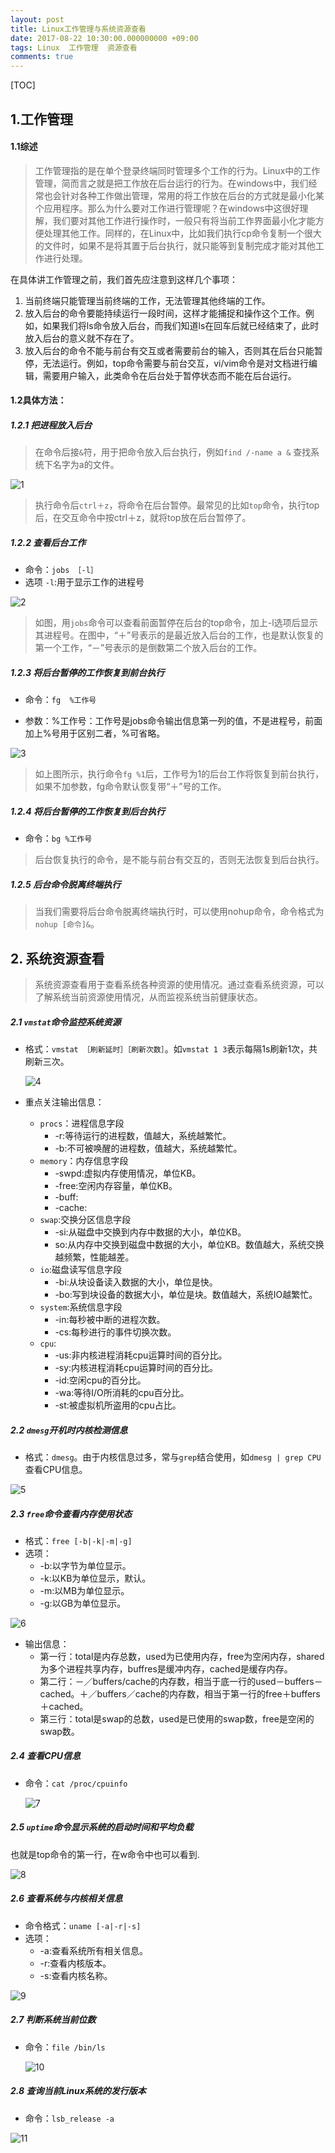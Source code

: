 ```yaml
---
layout: post
title: Linux工作管理与系统资源查看
date: 2017-08-22 10:30:00.000000000 +09:00
tags: Linux  工作管理  资源查看
comments: true
---
```


[TOC]

## 1.工作管理

#### 1.1综述

> 工作管理指的是在单个登录终端同时管理多个工作的行为。Linux中的工作管理，简而言之就是把工作放在后台运行的行为。在windows中，我们经常也会针对各种工作做出管理，常用的将工作放在后台的方式就是最小化某个应用程序。那么为什么要对工作进行管理呢？在windows中这很好理解，我们要对其他工作进行操作时，一般只有将当前工作界面最小化才能方便处理其他工作。同样的，在Linux中，比如我们执行cp命令复制一个很大的文件时，如果不是将其置于后台执行，就只能等到复制完成才能对其他工作进行处理。

在具体讲工作管理之前，我们首先应注意到这样几个事项：

1. 当前终端只能管理当前终端的工作，无法管理其他终端的工作。
2. 放入后台的命令要能持续运行一段时间，这样才能捕捉和操作这个工作。例如，如果我们将ls命令放入后台，而我们知道ls在回车后就已经结束了，此时放入后台的意义就不存在了。
3. 放入后台的命令不能与前台有交互或者需要前台的输入，否则其在后台只能暂停，无法运行。例如，top命令需要与前台交互，vi/vim命令是对文档进行编辑，需要用户输入，此类命令在后台处于暂停状态而不能在后台运行。



#### 1.2具体方法：



##### 1.2.1 把进程放入后台

> 在命令后接`&`符，用于把命令放入后台执行，例如`find /-name a &` 查找系统下名字为a的文件。

![1](https://github.com/Pea-Shooter/Pea-Shooter.github.io/raw/master/images/blog/2017-08-22/1.png)

> 执行命令后`ctrl＋z`，将命令在后台暂停。最常见的比如`top`命令，执行top后，在交互命令中按ctrl＋z，就将top放在后台暂停了。



##### 1.2.2 查看后台工作

* 命令：`jobs ［-l］`
* 选项 `-l`:用于显示工作的进程号

![2](https://github.com/Pea-Shooter/Pea-Shooter.github.io/raw/master/images/blog/2017-08-22/2.png)

> 如图，用`jobs`命令可以查看前面暂停在后台的top命令，加上-l选项后显示其进程号。在图中，“＋”号表示的是最近放入后台的工作，也是默认恢复的第一个工作，“－”号表示的是倒数第二个放入后台的工作。



##### 1.2.3 将后台暂停的工作恢复到前台执行

- 命令：`fg  %工作号`


- 参数：%工作号：工作号是jobs命令输出信息第一列的值，不是进程号，前面加上%号用于区别二者，%可省略。

![3](https://github.com/Pea-Shooter/Pea-Shooter.github.io/raw/master/images/blog/2017-08-22/3.png)

> 如上图所示，执行命令`fg %1`后，工作号为1的后台工作将恢复到前台执行，如果不加参数，fg命令默认恢复带“＋”号的工作。



##### 1.2.4 将后台暂停的工作恢复到后台执行

- 命令：`bg %工作号`

> 后台恢复执行的命令，是不能与前台有交互的，否则无法恢复到后台执行。



##### 1.2.5 后台命令脱离终端执行

> 当我们需要将后台命令脱离终端执行时，可以使用nohup命令，命令格式为`nohup [命令]&`。





## 2. 系统资源查看



> 系统资源查看用于查看系统各种资源的使用情况。通过查看系统资源，可以了解系统当前资源使用情况，从而监视系统当前健康状态。



##### 2.1 `vmstat`命令监控系统资源

- 格式：`vmstat ［刷新延时］［刷新次数］`。如`vmstat 1 3`表示每隔1s刷新1次，共刷新三次。

  ![4](https://github.com/Pea-Shooter/Pea-Shooter.github.io/raw/master/images/blog/2017-08-22/4.png)

- 重点关注输出信息：

  - `procs`：进程信息字段
    - -r:等待运行的进程数，值越大，系统越繁忙。
    - -b:不可被唤醒的进程数，值越大，系统越繁忙。
  - `memory`：内存信息字段
    - -swpd:虚拟内存使用情况，单位KB。
    - -free:空闲内存容量，单位KB。
    - -buff:
    - -cache:
  - `swap`:交换分区信息字段
    - -si:从磁盘中交换到内存中数据的大小，单位KB。
    - so:从内存中交换到磁盘中数据的大小，单位KB。数值越大，系统交换越频繁，性能越差。
  - `io`:磁盘读写信息字段
    - -bi:从块设备读入数据的大小，单位是快。
    - -bo:写到块设备的数据大小，单位是块。数值越大，系统IO越繁忙。
  - `system`:系统信息字段
    - -in:每秒被中断的进程次数。
    - -cs:每秒进行的事件切换次数。
  - `cpu`:
    - -us:非内核进程消耗cpu运算时间的百分比。
    - -sy:内核进程消耗cpu运算时间的百分比。
    - -id:空闲cpu的百分比。
    - -wa:等待I/O所消耗的cpu百分比。
    - -st:被虚拟机所盗用的cpu占比。



##### 2.2 `dmesg`开机时内核检测信息

- 格式：`dmesg`。由于内核信息过多，常与`grep`结合使用，如`dmesg | grep CPU`查看CPU信息。

![5](https://github.com/Pea-Shooter/Pea-Shooter.github.io/raw/master/images/blog/2017-08-22/5.png)



##### 2.3 `free`命令查看内存使用状态

- 格式：`free [-b|-k|-m|-g]`
- 选项：
  - -b:以字节为单位显示。
  - -k:以KB为单位显示，默认。
  - -m:以MB为单位显示。
  - -g:以GB为单位显示。

![6](https://github.com/Pea-Shooter/Pea-Shooter.github.io/raw/master/images/blog/2017-08-22/6.png)

- 输出信息：
  - 第一行：total是内存总数，used为已使用内存，free为空闲内存，shared为多个进程共享内存，buffres是缓冲内存，cached是缓存内存。
  - 第二行：－／buffers/cache的内存数，相当于底一行的used－buffers－cached。＋／buffers／cache的内存数，相当于第一行的free＋buffers＋cached。
  - 第三行：total是swap的总数，used是已使用的swap数，free是空闲的swap数。



##### 2.4 查看CPU信息

- 命令：`cat /proc/cpuinfo`

  ![7](https://github.com/Pea-Shooter/Pea-Shooter.github.io/raw/master/images/blog/2017-08-22/7.png)



##### 2.5 `uptime`命令显示系统的启动时间和平均负载

也就是top命令的第一行，在w命令中也可以看到.

![8](https://github.com/Pea-Shooter/Pea-Shooter.github.io/raw/master/images/blog/2017-08-22/8.png)



##### 2.6 查看系统与内核相关信息

- 命令格式：`uname [-a|-r|-s]`
- 选项：
  - -a:查看系统所有相关信息。
  - -r:查看内核版本。
  - -s:查看内核名称。

![9](https://github.com/Pea-Shooter/Pea-Shooter.github.io/raw/master/images/blog/2017-08-22/9.png)



##### 2.7 判断系统当前位数

- 命令：`file /bin/ls`

  ![10](https://github.com/Pea-Shooter/Pea-Shooter.github.io/raw/master/images/blog/2017-08-22/10.png)



##### 2.8 查询当前Linux系统的发行版本

- 命令：`lsb_release -a`

![11](https://github.com/Pea-Shooter/Pea-Shooter.github.io/raw/master/images/blog/2017-08-22/11.png)